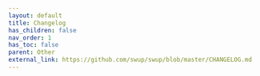 ```yaml
---
layout: default
title: Changelog
has_children: false
nav_order: 1
has_toc: false
parent: Other
external_link: https://github.com/swup/swup/blob/master/CHANGELOG.md
---
```


